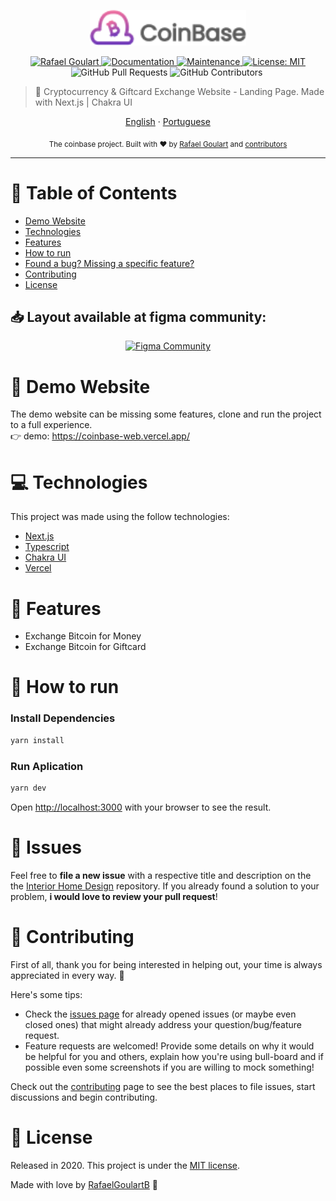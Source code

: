 <p align="center">
   <img src=".github/logo.png" width="250"/>
</p>

<p align="center">	
   <a href="https://www.linkedin.com/in/rafael-goulartb/">
      <img alt="Rafael Goulart" src="https://img.shields.io/badge/-RafaelGoulartB-fd61aa?style=flat&logo=Linkedin&logoColor=white" />
   </a>
  <a href="https://github.com/RafaelGoulartB/coinbase-web#readme">
    <img alt="Documentation" src="https://img.shields.io/badge/documentation-yes-fd61aa.svg" target="_blank" />
  </a>
  <a href="https://github.com/RafaelGoulartB/coinbase-web/graphs/commit-activity">
    <img alt="Maintenance" src="https://img.shields.io/badge/Maintained%3F-yes-fd61aa.svg" target="_blank" />
  </a>
  <a href="https://github.com/RafaelGoulartB/coinbase-web/blob/master/LICENSE">
    <img alt="License: MIT" src="https://img.shields.io/badge/License-MIT-fd61aa.svg" target="_blank" />
  </a>
  <img alt="GitHub Pull Requests" src="https://img.shields.io/github/issues-pr/RafaelGoulartB/coinbase-web?color=fd61aa" />
  <img alt="GitHub Contributors" src="https://img.shields.io/github/contributors/RafaelGoulartB/coinbase-web?color=fd61aa" />
  <img alt="" src="https://img.shields.io/github/repo-size/RafaelGoulartB/coinbase-web?color=fd61aa" />
</p>

> 🤑 Cryptocurrency &amp; Giftcard Exchange Website - Landing Page. Made with Next.js | Chakra UI

<p align="center">
    <a href="README.md">English</a>
    ·
    <a href="README-pt.md">Portuguese</a>
 </p>

<div align="center">
  <sub>The coinbase project. Built with ❤︎ by
    <a href="https://github.com/RafaelGoulartB">Rafael Goulart</a> and
    <a href="https://github.com/RafaelGoulartB/coinbase-web/graphs/contributors">
      contributors
    </a>
  </sub>
</div>

---

# :pushpin: Table of Contents

* [Demo Website](#eyes-demo-website)
* [Technologies](#computer-technologies)
* [Features](#rocket-features)
* [How to run](#construction_worker-how-to-run)
* [Found a bug? Missing a specific feature?](#bug-issues)
* [Contributing](#tada-contributing)
* [License](#closed_book-license)

<h2 align="left"> 📥 Layout available at figma community: </h2>
<p align="center">
    <a title="Acess Figma Community" href="https://www.figma.com/community/file/804922692506903468/CoinBase-Web-%26-Mobile-App-Design">
        <img alt="Figma Community" src="https://img.shields.io/badge/Figma Community-black?style=flat-square&logo=figma&logoColor=red" width="200px" />
    </a>
</p>

# :eyes: Demo Website
The demo website can be missing some features, clone and run the project to a full experience. <br>
👉  demo: https://coinbase-web.vercel.app/

# :computer: Technologies
This project was made using the follow technologies:

* [Next.js](https://nextjs.org/)     
* [Typescript](https://www.typescriptlang.org/)   
* [Chakra UI](https://chakra-ui.com/)     
* [Vercel](https://vercel.com/)     

# :rocket: Features

- Exchange Bitcoin for Money
- Exchange Bitcoin for Giftcard
  
# :construction_worker: How to run
### Install Dependencies
```bash
yarn install
```
### Run Aplication
```bash 
yarn dev 
```

Open [http://localhost:3000](http://localhost:3000) with your browser to see the result.
<br>

# :bug: Issues

Feel free to **file a new issue** with a respective title and description on the the [Interior Home Design](https://github.com/RafaelGoulartB/coinbase-web/issues) repository. If you already found a solution to your problem, **i would love to review your pull request**!

# :tada: Contributing
First of all, thank you for being interested in helping out, your time is always appreciated in every way. :100:

Here's some tips:

* Check the [issues page](https://github.com/RafaelGoulartB/coinbase-web/issues) for already opened issues (or maybe even closed ones) that might already address your question/bug/feature request.
* Feature requests are welcomed! Provide some details on why it would be helpful for you and others, explain how you're using bull-board and if possible even some screenshots if you are willing to mock something!

Check out the [contributing](./CONTRIBUTING.md) page to see the best places to file issues, start discussions and begin contributing.

# :closed_book: License

Released in 2020.
This project is under the [MIT license](./LICENSE).

Made with love by [RafaelGoulartB](https://github.com/RafaelGoulartB) 🚀
